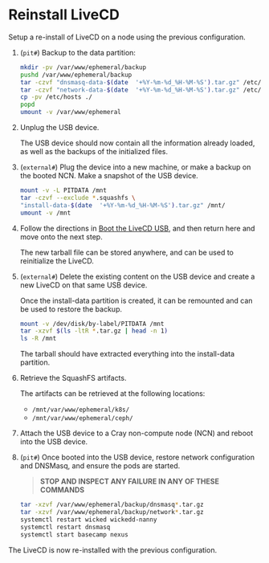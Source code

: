 # Reinstall LiveCD

Setup a re-install of LiveCD on a node using the previous configuration.

1. (`pit#`) Backup to the data partition:

    ```bash
    mkdir -pv /var/www/ephemeral/backup
    pushd /var/www/ephemeral/backup
    tar -czvf "dnsmasq-data-$(date  '+%Y-%m-%d_%H-%M-%S').tar.gz" /etc/dnsmasq.*
    tar -czvf "network-data-$(date  '+%Y-%m-%d_%H-%M-%S').tar.gz" /etc/sysconfig/network/*
    cp -pv /etc/hosts ./
    popd
    umount -v /var/www/ephemeral
    ```

1. Unplug the USB device.

   The USB device should now contain all the information already loaded, as well as the backups of
   the initialized files.

1. (`external#`) Plug the device into a new machine, or make a backup on the booted NCN. Make a snapshot of the USB device.

    ```bash
    mount -v -L PITDATA /mnt
    tar -czvf --exclude *.squashfs \
    "install-data-$(date  '+%Y-%m-%d_%H-%M-%S').tar.gz" /mnt/
    umount -v /mnt
    ```

1. Follow the directions in [Boot the LiveCD USB](Boot_LiveCD_USB.md), and then return here and move onto the next step.

   The new tarball file can be stored anywhere, and can be used to reinitialize the LiveCD.

1. (`external#`) Delete the existing content on the USB device and create a new LiveCD on that same USB device.

   Once the install-data partition is created, it can be remounted and can be used to restore the backup.

    ```bash
    mount -v /dev/disk/by-label/PITDATA /mnt
    tar -xzvf $(ls -ltR *.tar.gz | head -n 1)
    ls -R /mnt
    ```

   The tarball should have extracted everything into the install-data partition.

1. Retrieve the SquashFS artifacts.

   The artifacts can be retrieved at the following locations:

   * `/mnt/var/www/ephemeral/k8s/`
   * `/mnt/var/www/ephemeral/ceph/`

1. Attach the USB device to a Cray non-compute node (NCN) and reboot into the USB device.

1. (`pit#`) Once booted into the USB device, restore network configuration and DNSMasq, and ensure the pods are started.

   > **STOP AND INSPECT ANY FAILURE IN ANY OF THESE COMMANDS**

   ```bash
   tar -xzvf /var/www/ephemeral/backup/dnsmasq*.tar.gz
   tar -xzvf /var/www/ephemeral/backup/network*.tar.gz
   systemctl restart wicked wickedd-nanny
   systemctl restart dnsmasq
   systemctl start basecamp nexus
   ```

The LiveCD is now re-installed with the previous configuration.
